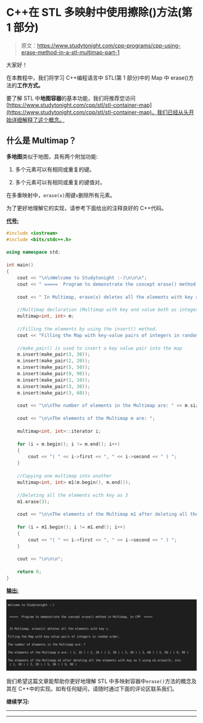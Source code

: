 # C++在 STL 多映射中使用擦除()方法(第 1 部分)

> 原文：<https://www.studytonight.com/cpp-programs/cpp-using-erase-method-in-a-stl-multimap-part-1>

大家好！

在本教程中，我们将学习 C++编程语言中 STL(第 1 部分)中的 Map 中 erase()方法的**工作方式。**

要了解 STL 中**地图容器**的基本功能，我们将推荐您访问[https://www.studytonight.com/cpp/stl/stl-container-map](https://www.studytonight.com/cpp/stl/stl-container-map)，我们已经从头开始详细解释了这个概念。

## 什么是 Multimap？

**多地图**类似于地图，具有两个附加功能:

1.  多个元素可以有相同或重复的键。

2.  多个元素可以有相同或重复的键值对。

在多重映射中，`erase(x)`用键`x`删除所有元素。

为了更好地理解它的实现，请参考下面给出的注释良好的 C++代码。

<u>**代号:**</u>

```cpp
#include <iostream>
#include <bits/stdc++.h>

using namespace std;

int main()
{
    cout << "\n\nWelcome to Studytonight :-)\n\n\n";
    cout << " =====  Program to demonstrate the concept erase() method in Multimap, in CPP  ===== \n\n\n";

    cout << " In Multimap, erase(x) deletes all the elements with key x.\n\n";

    //Multimap declaration (Multimap with key and value both as integers)
    multimap<int, int> m;

    //Filling the elements by using the insert() method.
    cout << "Filling the Map with key-value pairs of integers in random order."; //Map automatically stores them in increasing order of keys

    //make_pair() is used to insert a key value pair into the map
    m.insert(make_pair(3, 30));
    m.insert(make_pair(2, 20));
    m.insert(make_pair(5, 50));
    m.insert(make_pair(9, 90));
    m.insert(make_pair(1, 10));
    m.insert(make_pair(3, 30));
    m.insert(make_pair(3, 60));

    cout << "\n\nThe number of elements in the Multimap are: " << m.size();

    cout << "\n\nThe elements of the Multimap m are: ";

    multimap<int, int>::iterator i;

    for (i = m.begin(); i != m.end(); i++)
    {
        cout << "( " << i->first << ", " << i->second << " ) ";
    }

    //Copying one multimap into another
    multimap<int, int> m1(m.begin(), m.end());

    //Deleting all the elements with key as 3
    m1.erase(3);

    cout << "\n\nThe elements of the Multimap m1 after deleting all the elements with key as 3 using m1.erase(3), are:\n ";

    for (i = m1.begin(); i != m1.end(); i++)
    {
        cout << "( " << i->first << ", " << i->second << " ) ";
    }

    cout << "\n\n\n";

    return 0;
} 
```

<u>**输出:**</u>

![C++ erase() Multimap 1](img/359d0dc3c4b9a28a78a414fc794b2448.png)

我们希望这篇文章能帮助你更好地理解 STL 中多映射容器中`erase()`方法的概念及其在 C++中的实现。如有任何疑问，请随时通过下面的评论区联系我们。

**继续学习:**

* * *

* * *